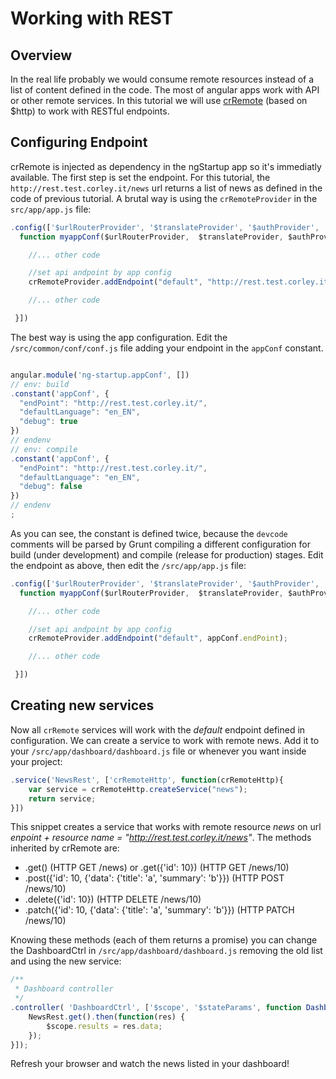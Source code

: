 # Working with REST

## Overview
In the real life probably we would consume remote resources instead of a list of content defined in the code. The most of angular apps work with API or other remote services.
In this tutorial we will use [crRemote](https://github.com/ngutils/cr-remote) (based on $http) to work with RESTful endpoints.

## Configuring Endpoint
crRemote is injected as dependency in the ngStartup app so it's immediatly available. The first step is set the endpoint. For this tutorial, the `http://rest.test.corley.it/news` url returns a list of news as defined in the code of previous tutorial.
A brutal way is using the `crRemoteProvider` in the  `src/app/app.js` file:
```javascript
.config(['$urlRouterProvider', '$translateProvider', '$authProvider', 'cfpLoadingBarProvider', 'crRemoteProvider', 'appConf', '$logProvider',
  function myappConf($urlRouterProvider,  $translateProvider, $authProvider, cfpLoadingBarProvider, crRemoteProvider, appConf, $logProvider) {

    //... other code

    //set api andpoint by app config
    crRemoteProvider.addEndpoint("default", "http://rest.test.corley.it/");

    //... other code

 }])
```

The best way is using the app configuration. Edit the `/src/common/conf/conf.js` file adding your endpoint in the `appConf` constant.
``` javascript

angular.module('ng-startup.appConf', [])
// env: build
.constant('appConf', {
  "endPoint": "http://rest.test.corley.it/",
  "defaultLanguage": "en_EN",
  "debug": true
})
// endenv
// env: compile
.constant('appConf', {
  "endPoint": "http://rest.test.corley.it/",
  "defaultLanguage": "en_EN",
  "debug": false
})
// endenv
;
```

As you can see, the constant is defined twice, because the `devcode` comments will be parsed by Grunt compiling a different configuration for build (under development) and compile (release for production) stages. Edit the endpoint as above, then edit the `/src/app/app.js` file:

```javascript
.config(['$urlRouterProvider', '$translateProvider', '$authProvider', 'cfpLoadingBarProvider', 'crRemoteProvider', 'appConf', '$logProvider',
  function myappConf($urlRouterProvider,  $translateProvider, $authProvider, cfpLoadingBarProvider, crRemoteProvider, appConf, $logProvider) {

    //... other code

    //set api andpoint by app config
    crRemoteProvider.addEndpoint("default", appConf.endPoint);

    //... other code

 }])
```


## Creating new services
Now all `crRemote` services will work with the *default* endpoint defined in configuration. We can create a service to work with remote news. Add it to your `/src/app/dashboard/dashboard.js` file or whenever you want inside your project:

``` javascript
.service('NewsRest', ['crRemoteHttp', function(crRemoteHttp){
    var service = crRemoteHttp.createService("news");
    return service;
}])
```

This snippet creates a service that works with remote resource *news* on url *enpoint + resource name = "http://rest.test.corley.it/news"*. The methods inherited by crRemote are:

* .get() (HTTP GET /news) or .get({'id': 10}) (HTTP GET /news/10)
* .post({'id': 10, {'data': {'title': 'a', 'summary': 'b'}}) (HTTP POST /news/10)
* .delete({'id': 10}) (HTTP DELETE /news/10)
* .patch({'id': 10, {'data': {'title': 'a', 'summary': 'b'}}) (HTTP PATCH /news/10)

Knowing these methods (each of them returns a promise) you can change the DashboardCtrl in `/src/app/dashboard/dashboard.js` removing the old list and using the new service:

```javascript
/**
 * Dashboard controller
 */
.controller( 'DashboardCtrl', ['$scope', '$stateParams', function DashboardCtrl( $scope, $stateParams, NewsRest) {
    NewsRest.get().then(function(res) {
        $scope.results = res.data;
    });
}]);
```

Refresh your browser and watch the news listed in your dashboard!
